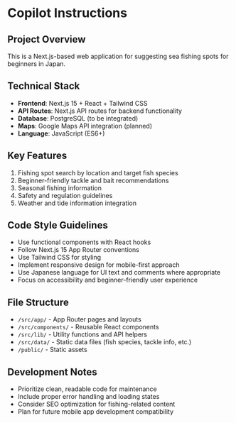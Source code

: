 # Copilot Instructions

<!-- Use this file to provide workspace-specific custom instructions to Copilot. For more details, visit https://code.visualstudio.com/docs/copilot/copilot-customization#_use-a-githubcopilotinstructionsmd-file -->

## Project Overview
This is a Next.js-based web application for suggesting sea fishing spots for beginners in Japan.

## Technical Stack
- **Frontend**: Next.js 15 + React + Tailwind CSS
- **API Routes**: Next.js API routes for backend functionality
- **Database**: PostgreSQL (to be integrated)
- **Maps**: Google Maps API integration (planned)
- **Language**: JavaScript (ES6+)

## Key Features
1. Fishing spot search by location and target fish species
2. Beginner-friendly tackle and bait recommendations
3. Seasonal fishing information
4. Safety and regulation guidelines
5. Weather and tide information integration

## Code Style Guidelines
- Use functional components with React hooks
- Follow Next.js 15 App Router conventions
- Use Tailwind CSS for styling
- Implement responsive design for mobile-first approach
- Use Japanese language for UI text and comments where appropriate
- Focus on accessibility and beginner-friendly user experience

## File Structure
- `/src/app/` - App Router pages and layouts
- `/src/components/` - Reusable React components
- `/src/lib/` - Utility functions and API helpers
- `/src/data/` - Static data files (fish species, tackle info, etc.)
- `/public/` - Static assets

## Development Notes
- Prioritize clean, readable code for maintenance
- Include proper error handling and loading states
- Consider SEO optimization for fishing-related content
- Plan for future mobile app development compatibility
